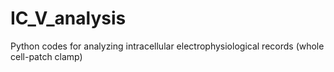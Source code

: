 # IC_V_analysis
Python codes for analyzing intracellular electrophysiological records (whole cell-patch clamp)
